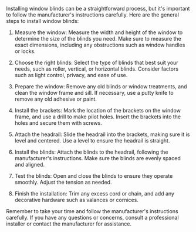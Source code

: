 Installing window blinds can be a straightforward process, but it's important to follow the manufacturer's instructions carefully. Here are the general steps to install window blinds:

1. Measure the window: Measure the width and height of the window to determine the size of the blinds you need. Make sure to measure the exact dimensions, including any obstructions such as window handles or locks.

2. Choose the right blinds: Select the type of blinds that best suit your needs, such as roller, vertical, or horizontal blinds. Consider factors such as light control, privacy, and ease of use.

3. Prepare the window: Remove any old blinds or window treatments, and clean the window frame and sill. If necessary, use a putty knife to remove any old adhesive or paint.

4. Install the brackets: Mark the location of the brackets on the window frame, and use a drill to make pilot holes. Insert the brackets into the holes and secure them with screws.

5. Attach the headrail: Slide the headrail into the brackets, making sure it is level and centered. Use a level to ensure the headrail is straight.

6. Install the blinds: Attach the blinds to the headrail, following the manufacturer's instructions. Make sure the blinds are evenly spaced and aligned.

7. Test the blinds: Open and close the blinds to ensure they operate smoothly. Adjust the tension as needed.

8. Finish the installation: Trim any excess cord or chain, and add any decorative hardware such as valances or cornices.

Remember to take your time and follow the manufacturer's instructions carefully. If you have any questions or concerns, consult a professional installer or contact the manufacturer for assistance.